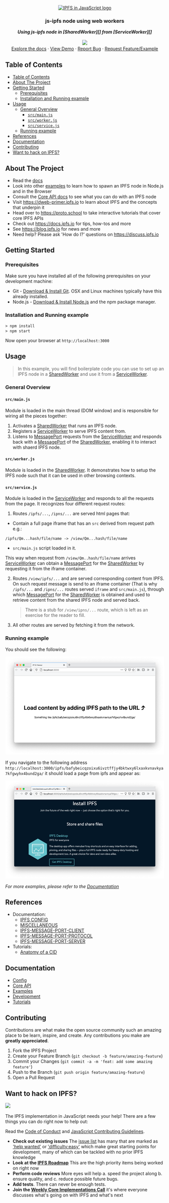 <p align="center">
  <a href="https://js.ipfs.io" title="JS IPFS">
    <img src="https://ipfs.io/ipfs/Qme6KJdKcp85TYbLxuLV7oQzMiLremD7HMoXLZEmgo6Rnh/js-ipfs-sticker.png" alt="IPFS in JavaScript logo" width="244" />
  </a>
</p>

<h3 align="center"><b>js-ipfs node using web workers</b></h3>

<p align="center">
  <b><i>Using js-ipfs node in [SharedWorker][] from [ServiceWorker][]</i></b>
  <br />
  <br />
  <img src="https://raw.githubusercontent.com/jlord/forkngo/gh-pages/badges/cobalt.png" width="200">
  <br>
  <a href="https://github.com/ipfs/js-ipfs/tree/master/docs">Explore the docs</a>
  ·
  <a href="https://codesandbox.io/">View Demo</a>
  ·
  <a href="https://github.com/ipfs-examples/js-ipfs-examples/issues">Report Bug</a>
  ·
  <a href="https://github.com/ipfs-examples/js-ipfs-examples/issues">Request Feature/Example</a>
</p>

## Table of Contents

- [Table of Contents](#table-of-contents)
- [About The Project](#about-the-project)
- [Getting Started](#getting-started)
  - [Prerequisites](#prerequisites)
  - [Installation and Running example](#installation-and-running-example)
- [Usage](#usage)
  - [General Overview](#general-overview)
    - [`src/main.js`](#srcmainjs)
    - [`src/worker.js`](#srcworkerjs)
    - [`src/service.js`](#srcservicejs)
  - [Running example](#running-example)
- [References](#references)
- [Documentation](#documentation)
- [Contributing](#contributing)
- [Want to hack on IPFS?](#want-to-hack-on-ipfs)

## About The Project

- Read the [docs](https://github.com/ipfs/js-ipfs/tree/master/docs)
- Look into other [examples](https://github.com/ipfs-examples/js-ipfs-examples) to learn how to spawn an IPFS node in Node.js and in the Browser
- Consult the [Core API docs](https://github.com/ipfs/js-ipfs/tree/master/docs/core-api) to see what you can do with an IPFS node
- Visit https://dweb-primer.ipfs.io to learn about IPFS and the concepts that underpin it
- Head over to https://proto.school to take interactive tutorials that cover core IPFS APIs
- Check out https://docs.ipfs.io for tips, how-tos and more
- See https://blog.ipfs.io for news and more
- Need help? Please ask 'How do I?' questions on https://discuss.ipfs.io

## Getting Started

### Prerequisites

Make sure you have installed all of the following prerequisites on your development machine:

- Git - [Download & Install Git](https://git-scm.com/downloads). OSX and Linux machines typically have this already installed.
- Node.js - [Download & Install Node.js](https://nodejs.org/en/download/) and the npm package manager.

### Installation and Running example

```console
> npm install
> npm start
```

Now open your browser at `http://localhost:3000`

## Usage

> In this example, you will find boilerplate code you can use to set up an IPFS
> node in a [SharedWorker][] and use it from a [ServiceWorker][].

### General Overview

#### `src/main.js`

Module is loaded in the main thread (DOM window) and is responsible for wiring
all the pieces together:

1. Activates a [SharedWorker][] that runs an IPFS node.
2. Registers a [ServiceWorker][] to serve IPFS content from.
3. Listens to [MessagePort][] requests from the [ServiceWorker][] and responds
   back with a [MessagePort][] of the [SharedWorker][], enabling
   it to interact with shaerd IPFS node.

#### `src/worker.js`

Module is loaded in the [SharedWorker][]. It demonstrates how to setup the IPFS
node such that it can be used in other browsing contexts.

#### `src/service.js`

Module is loaded in the [ServiceWorker][] and responds to all the requests from
the page. It recognizes four different request routes:

1. Routes `/ipfs/...`, `/ipns/...` are served html pages that:

  - Contain a full page iframe that has an `src` derived from request path e.g.:

   ```
   /ipfs/Qm...hash/file/name -> /view/Qm...hash/file/name
   ```
  - `src/main.js` script loaded in it.

  This way when request from `/view/Qm..hash/file/name` arrives [ServiceWorker][]
  can obtain a [MessagePort][] for the [SharedWorker][] by requesting it from
  the iframe container.

2. Routes `/view/ipfs/...` and  are served corresponding content from IPFS. On
   such request message is send to an iframe container (That is why `/ipfs/...`
   and `/ipns/...` routes served `iframe` and `src/main.js`), through which
   [MessagePort][] for the [SharedWorker][] is obtained and used to retrieve
   content from the shared IPFS node and served back.

   > There is a stub for `/view/ipns/...` route, which is left as an exercise
   > for the reader to fill.

3. All other routes are served by fetching it from the network.

### Running example

You should see the following:

![Screen Shot](./img/index-view.png)

If you navigate to the following address `http://localhost:3000/ipfs/bafybeicqzoixu6ivztffjy4bktwxy6lxaxkvnavkya7kfgwyhx4bund2ga/` it should load a
page from ipfs and appear as:

![Screen Shot](./img/page-view.png)


[SharedWorker]:https://developer.mozilla.org/en-US/docs/Web/API/SharedWorker
[ServiceWorker]:https://developer.mozilla.org/en-US/docs/Web/API/Service_Worker_API
[MessagePort]:https://developer.mozilla.org/en-US/docs/Web/API/MessagePort

_For more examples, please refer to the [Documentation](#documentation)_

## References

- Documentation:
  - [IPFS CONFIG](https://github.com/ipfs/js-ipfs/blob/master/docs/CONFIG.md)
  - [MISCELLANEOUS](https://github.com/ipfs/js-ipfs/blob/master/docs/core-api/MISCELLANEOUS.md)
  - [IPFS-MESSAGE-PORT-CLIENT](https://github.com/ipfs/js-ipfs/tree/master/packages/ipfs-message-port-client)
  - [IPFS-MESSAGE-PORT-PROTOCOL](https://github.com/ipfs/js-ipfs/tree/master/packages/ipfs-message-port-protocol)
  - [IPFS-MESSAGE-PORT-SERVER](https://github.com/ipfs/js-ipfs/tree/master/packages/ipfs-message-port-server)
- Tutorials:
  - [Anatomy of a CID](https://proto.school/anatomy-of-a-cid)

## Documentation

- [Config](https://docs.ipfs.io/)
- [Core API](https://github.com/ipfs/js-ipfs/tree/master/docs/core-api)
- [Examples](https://github.com/ipfs-examples/js-ipfs-examples)
- [Development](https://github.com/ipfs/js-ipfs/blob/master/docs/DEVELOPMENT.md)
- [Tutorials](https://proto.school)

## Contributing

Contributions are what make the open source community such an amazing place to be learn, inspire, and create. Any contributions you make are **greatly appreciated**.

1. Fork the IPFS Project
2. Create your Feature Branch (`git checkout -b feature/amazing-feature`)
3. Commit your Changes (`git commit -a -m 'feat: add some amazing feature'`)
4. Push to the Branch (`git push origin feature/amazing-feature`)
5. Open a Pull Request

## Want to hack on IPFS?

[![](https://cdn.rawgit.com/jbenet/contribute-ipfs-gif/master/img/contribute.gif)](https://github.com/ipfs/community/blob/master/CONTRIBUTING.md)

The IPFS implementation in JavaScript needs your help! There are a few things you can do right now to help out:

Read the [Code of Conduct](https://github.com/ipfs/community/blob/master/code-of-conduct.md) and [JavaScript Contributing Guidelines](https://github.com/ipfs/community/blob/master/CONTRIBUTING_JS.md).

- **Check out existing issues** The [issue list](https://github.com/ipfs/js-ipfs/issues) has many that are marked as ['help wanted'](https://github.com/ipfs/js-ipfs/issues?q=is%3Aissue+is%3Aopen+sort%3Aupdated-desc+label%3A%22help+wanted%22) or ['difficulty:easy'](https://github.com/ipfs/js-ipfs/issues?q=is%3Aissue+is%3Aopen+sort%3Aupdated-desc+label%3Adifficulty%3Aeasy) which make great starting points for development, many of which can be tackled with no prior IPFS knowledge
- **Look at the [IPFS Roadmap](https://github.com/ipfs/roadmap)** This are the high priority items being worked on right now
- **Perform code reviews** More eyes will help
  a. speed the project along
  b. ensure quality, and
  c. reduce possible future bugs.
- **Add tests**. There can never be enough tests.
- **Join the [Weekly Core Implementations Call](https://github.com/ipfs/team-mgmt/issues/992)** it's where everyone discusses what's going on with IPFS and what's next
